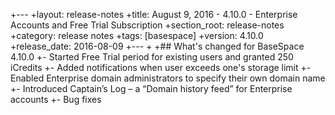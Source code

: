 +---
 +layout: release-notes
 +title: August 9, 2016 - 4.10.0 - Enterprise Accounts and Free Trial Subscription
 +section_root: release-notes
 +category: release notes
 +tags: [basespace]
 +version: 4.10.0
 +release_date: 2016-08-09
 +---
 +
 +## What's changed for BaseSpace 4.10.0
 +- Started Free Trial period for existing users and granted 250 iCredits
 +- Added notifications when user exceeds one's storage limit
 +- Enabled Enterprise domain administrators to specify their own domain name
 +- Introduced Captain’s Log – a “Domain history feed” for Enterprise accounts
 +- Bug fixes
